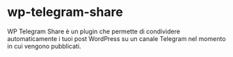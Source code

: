 # wp-telegram-share
WP Telegram Share è un plugin che permette di condividere automaticamente i tuoi post WordPress su un canale Telegram nel momento in cui vengono pubblicati.
